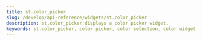 ```yaml
---
title: st.color_picker
slug: /develop/api-reference/widgets/st.color_picker
description: st.color_picker displays a color picker widget.
keywords: st.color_picker, color picker, color selection, color widget, hex color, color input, color chooser, color palette
---
```


<Autofunction function="streamlit.color_picker" />
